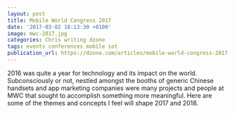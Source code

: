 ```yaml
---
layout: post
title: Mobile World Congress 2017
date: '2017-03-02 18:13:30 +0100'
image: mwc-2017.jpg
categories: Chris writing dzone
tags: events conferences mobile iot
publication_url: https://dzone.com/articles/mobile-world-congress-2017
---
```


2016 was quite a year for technology and its impact on the world. Subconsciously or not, nestled amongst the booths of generic Chinese handsets and app marketing companies were many projects and people at MWC that sought to accomplish something more meaningful. Here are some of the themes and concepts I feel will shape 2017 and 2018.
